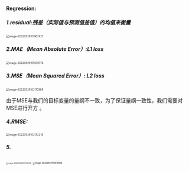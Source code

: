 #### Regression:

##### 1.residual:残差（实际值与预测值差值）的均值来衡量

<img src="/Users/zhuhe/Library/Application Support/typora-user-images/image-20220529101907427.png" alt="image-20220529101907427" style="zoom:50%;" />



##### 2.MAE（Mean Absolute Error）:L1 loss

<img src="/Users/zhuhe/Library/Application Support/typora-user-images/image-20220529101939774.png" alt="image-20220529101939774" style="zoom:50%;" />

##### 3.MSE（Mean Squared Error）: L2 loss

<img src="/Users/zhuhe/Library/Application Support/typora-user-images/image-20220529102110569.png" alt="image-20220529102110569" style="zoom:50%;" />

 由于MSE与我们的目标变量的量纲不一致，为了保证量纲一致性，我们需要对MSE进行开方 。

##### 4.RMSE:

<img src="/Users/zhuhe/Library/Application Support/typora-user-images/image-20220529102152218.png" alt="image-20220529102152218" style="zoom:50%;" />

##### 5.







<img src="/Users/zhuhe/Library/Application Support/typora-user-images/image-20220529104748302.png" alt="image-20220529104748302" style="zoom:33%;" />



<img src="/Users/zhuhe/Library/Application Support/typora-user-images/image-20220529110610986.png" alt="image-20220529110610986" style="zoom:40%;" />



